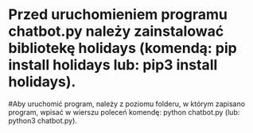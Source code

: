 # Przed uruchomieniem programu chatbot.py należy zainstalować bibliotekę holidays (komendą: pip install holidays lub: pip3 install holidays).
#Aby uruchomić program, należy z poziomu folderu, w którym zapisano program, wpisać w wierszu poleceń komendę: python chatbot.py (lub: python3 chatbot.py).
